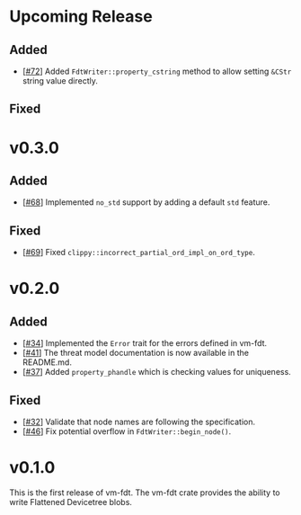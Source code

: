 # Upcoming Release

## Added

- [[#72](https://github.com/rust-vmm/vm-fdt/pull/72)] Added
  `FdtWriter::property_cstring` method to allow setting `&CStr` string
  value directly.

## Fixed

# v0.3.0

## Added
- [[#68](https://github.com/rust-vmm/vm-fdt/pull/68)] Implemented `no_std`
  support by adding a default `std` feature.

## Fixed
- [[#69](https://github.com/rust-vmm/vm-fdt/pull/69)] Fixed
  `clippy::incorrect_partial_ord_impl_on_ord_type`.

# v0.2.0

## Added
- [[#34](https://github.com/rust-vmm/vm-fdt/pull/34)] Implemented the `Error`
  trait for the errors defined in vm-fdt.
- [[#41](https://github.com/rust-vmm/vm-fdt/pull/41)] The threat model
  documentation is now available in the README.md.
- [[#37](https://github.com/rust-vmm/vm-fdt/issues/37)] Added
  `property_phandle` which is checking values for uniqueness.

## Fixed
- [[#32](https://github.com/rust-vmm/vm-fdt/issues/32)] Validate that node
  names are following the specification.
- [[#46](https://github.com/rust-vmm/vm-fdt/pull/46)] Fix potential overflow
  in `FdtWriter::begin_node()`.

# v0.1.0

This is the first release of vm-fdt.
The vm-fdt crate provides the ability to write Flattened Devicetree blobs.
